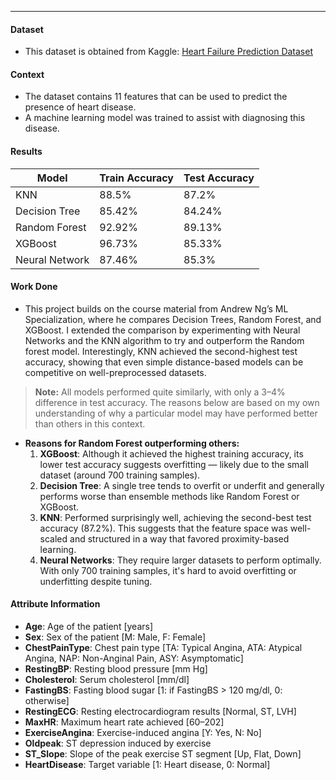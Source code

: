 ---

#### Dataset
- This dataset is obtained from Kaggle: [Heart Failure Prediction Dataset](https://www.kaggle.com/datasets/fedesoriano/heart-failure-prediction)

#### Context
- The dataset contains 11 features that can be used to predict the presence of heart disease.
- A machine learning model was trained to assist with diagnosing this disease.

#### Results

| Model            | Train Accuracy | Test Accuracy |
|------------------|----------------|---------------|
| KNN              | 88.5%          | 87.2%         |
| Decision Tree    | 85.42%         | 84.24%        |
| Random Forest    | 92.92%         | 89.13%        |
| XGBoost          | 96.73%         | 85.33%        |
| Neural Network   | 87.46%         | 85.3%         |

#### Work Done
- This project builds on the course material from Andrew Ng’s ML Specialization, where he compares Decision Trees, Random Forest, and XGBoost. I extended the comparison by experimenting with Neural Networks and the KNN algorithm to try and outperform the Random forest model. Interestingly, KNN achieved the second-highest test accuracy, showing that even simple distance-based models can be competitive on well-preprocessed datasets.

> **Note:** All models performed quite similarly, with only a 3–4% difference in test accuracy. The reasons below are based on my own understanding of why a particular model may have performed better than others in this context.

- **Reasons for Random Forest outperforming others:**
  1. **XGBoost**: Although it achieved the highest training accuracy, its lower test accuracy suggests overfitting — likely due to the small dataset (around 700 training samples).
  2. **Decision Tree**: A single tree tends to overfit or underfit and generally performs worse than ensemble methods like Random Forest or XGBoost.
  3. **KNN**: Performed surprisingly well, achieving the second-best test accuracy (87.2%). This suggests that the feature space was well-scaled and structured in a way that favored proximity-based learning.
  4. **Neural Networks**: They require larger datasets to perform optimally. With only 700 training samples, it's hard to avoid overfitting or underfitting despite tuning.

#### Attribute Information
- **Age**: Age of the patient [years]  
- **Sex**: Sex of the patient [M: Male, F: Female]  
- **ChestPainType**: Chest pain type [TA: Typical Angina, ATA: Atypical Angina, NAP: Non-Anginal Pain, ASY: Asymptomatic]  
- **RestingBP**: Resting blood pressure [mm Hg]  
- **Cholesterol**: Serum cholesterol [mm/dl]  
- **FastingBS**: Fasting blood sugar [1: if FastingBS > 120 mg/dl, 0: otherwise]  
- **RestingECG**: Resting electrocardiogram results [Normal, ST, LVH]  
- **MaxHR**: Maximum heart rate achieved [60–202]  
- **ExerciseAngina**: Exercise-induced angina [Y: Yes, N: No]  
- **Oldpeak**: ST depression induced by exercise  
- **ST_Slope**: Slope of the peak exercise ST segment [Up, Flat, Down]  
- **HeartDisease**: Target variable [1: Heart disease, 0: Normal]
